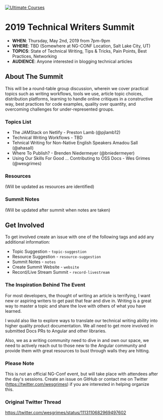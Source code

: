 <a href="https://ultimatecourses.com/topic/angular/ref/wes.grimes/" title="Ultimate Courses"><img src="https://ultimatecourses.com/assets/img/banners/ultimate-angular-github.svg" alt="Ultimate Courses" /></a>

# 2019 Technical Writers Summit

* **WHEN**: Thursday, May 2nd, 2019 from 7pm-9pm
* **WHERE**: TBD (Somewhere at NG-CONF Location, Salt Lake City, UT)
* **TOPICS**: State of Technical Writing, Tips & Tricks, Pain Points, Best Practices, Networking
* **AUDIENCE**: Anyone interested in blogging technical articles

## About The Summit

This will be a round-table group discussion, wherein we cover practical topics such as writing workflows, tools we use, article topic choices, distribution platforms, learning to handle online critiques in a constructive way, best practices for code examples, quality over quantity, and overcoming challenges for under-represented groups.

### Topics List

* The JAMStack on Netlify - Preston Lamb (@pjlamb12)
* Technical Writing Workflows - TBD
* Tehnical Writing for Non-Native English Speakers Amadou Sall (@ahasall)
* Where To Publish? - Brenden Niedermeyer (@bniedermeyer)
* Using Our Skills For Good ... Contributing to OSS Docs - Wes Grimes (@wesgrimes)

### Resources

(Will be updated as resources are identified)

### Summit Notes

(Will be updated after summit when notes are taken)

## Get Involved

To get involved create an issue with one of the following tags and add any additional information:

* Topic Suggestion - `topic-suggestion`
* Resource Suggestion - `resource-suggestion`
* Summit Notes - `notes`
* Create Summit Website - `website`
* Record/Live Stream Summit - `record-livestream`

### The Inspiration Behind The Event
For most developers, the thought of writing an article is terrifying, I want new or aspiring writers to get past that fear and dive in. Writing is a great way to master a topic and share the love with others of what you have learned.

I would also like to explore ways to translate our technical writing ability into higher quality product documentation. We all need to get more involved in submitted Docs PRs to Angular and other libraries.

Also, we as a writing community need to dive in and own our space, we need to actively reach out to those new to the Angular community and provide them with great resources to bust through walls they are hitting.

### Please Note
This is not an official NG-Conf event, but will take place with attendees after the day's sessions. Create an issue on GitHub or contact me on Twitter (https://twitter.com/wesgrimes) if you are interested in helping organize this.

### Original Twitter Thread
https://twitter.com/wesgrimes/status/1113110682969497602
